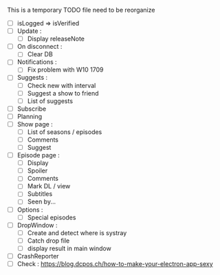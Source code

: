 This is a temporary TODO file need to be reorganize

- [ ] isLogged => isVerified
- [ ] Update :
  - [ ] Display releaseNote
- [ ] On disconnect :
  - [ ] Clear DB
- [ ] Notifications :
  - [ ] Fix problem with W10 1709
- [ ] Suggests :
  - [ ] Check new with interval
  - [ ] Suggest a show to friend
  - [ ] List of suggests
- [ ] Subscribe
- [ ] Planning
- [ ] Show page :
  - [ ] List of seasons / episodes
  - [ ] Comments
  - [ ] Suggest
- [ ] Episode page :
  - [ ] Display
  - [ ] Spoiler
  - [ ] Comments
  - [ ] Mark DL / view
  - [ ] Subtitles
  - [ ] Seen by...
- [ ] Options :
  - [ ] Special episodes
- [ ] DropWindow :
  - [ ] Create and detect where is systray
  - [ ] Catch drop file
  - [ ] display result in main window
- [ ] CrashReporter
- [ ] Check : https://blog.dcpos.ch/how-to-make-your-electron-app-sexy
